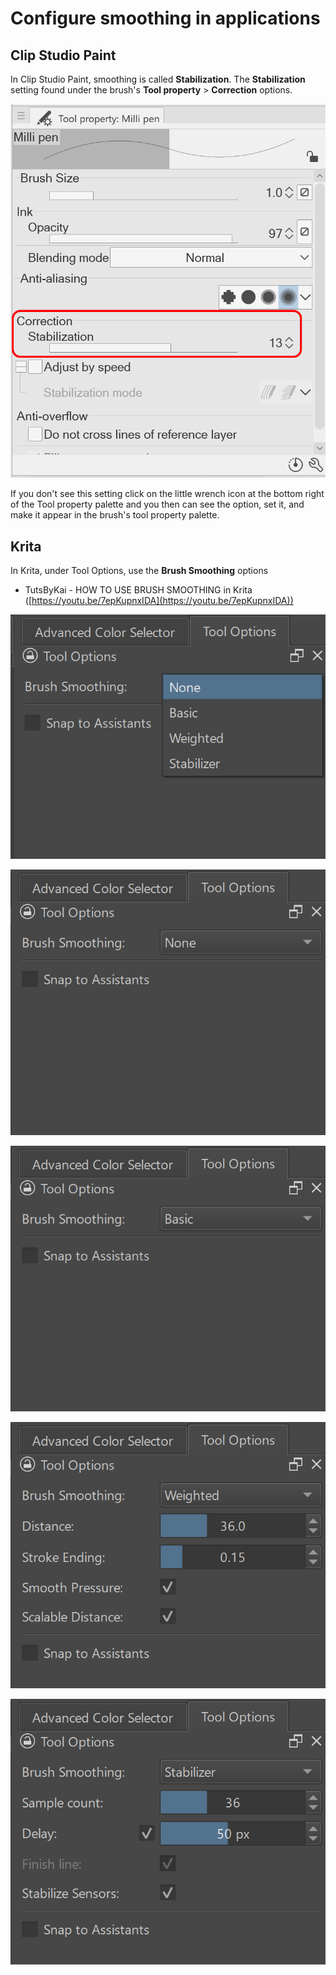 # Configure smoothing in applications

## Clip Studio Paint

In Clip Studio Paint, smoothing is called **Stabilization**. The **Stabilization** setting found under the brush's **Tool property** >  **Correction** options.

![](<../../.gitbook/assets/image (49).png>)

If you don't see this setting click on the little wrench icon at the bottom right of the Tool property palette and you then can see the option, set it,  and make it appear in the brush's tool property palette.

## Krita

In Krita, under Tool Options, use the **Brush Smoothing** options

* TutsByKai - HOW TO USE BRUSH SMOOTHING in Krita ([https://youtu.be/7epKupnxIDA](https://youtu.be/7epKupnxIDA))

![](<../../.gitbook/assets/image (57).png>)



![](<../../.gitbook/assets/image (289).png>)



![](<../../.gitbook/assets/image (283).png>)



![](<../../.gitbook/assets/image (282).png>)



![](<../../.gitbook/assets/image (163).png>)

